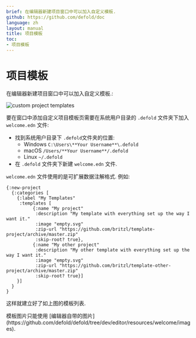```yaml
---
brief: 在编辑器新建项目窗口中可以加入自定义模板.
github: https://github.com/defold/doc
language: zh
layout: manual
title: 项目模板
toc:
- 项目模板
---
```


# 项目模板

在编辑器新建项目窗口中可以加入自定义模板.:

![custom project templates](/manuals/images/editor/custom_project_templates.png)

要在窗口中添加自定义项目模板页需要在系统用户目录的 `.defold` 文件夹下加入 `welcome.edn` 文件:

* 找到系统用户目录下 `.defold`文件夹的位置:
  * Windows `C:\Users\**Your Username**\.defold`
  * macOS `/Users/**Your Username**/.defold`
  * Linux `~/.defold`
* 在 `.defold` 文件夹下新建 `welcome.edn` 文件.

`welcome.edn` 文件使用的是可扩展数据注解格式. 例如:

```
{:new-project
  {:categories [
    {:label "My Templates"
     :templates [
          {:name "My project"
           :description "My template with everything set up the way I want it."
           :image "empty.svg"
           :zip-url "https://github.com/britzl/template-project/archive/master.zip"
           :skip-root? true},
          {:name "My other project"
           :description "My other template with everything set up the way I want it."
           :image "empty.svg"
           :zip-url "https://github.com/britzl/template-other-project/archive/master.zip"
           :skip-root? true}]
    }]
  }
}
```

这样就建立好了如上图的模板列表.

<div class='sidenote' markdown='1'>
模板图片只能使用 [编辑器自带的图片](https://github.com/defold/defold/tree/dev/editor/resources/welcome/images).
</div>